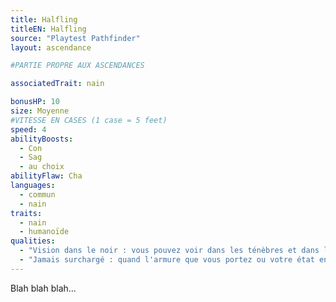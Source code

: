 ```yaml
---
title: Halfling
titleEN: Halfling
source: "Playtest Pathfinder"
layout: ascendance

#PARTIE PROPRE AUX ASCENDANCES

associatedTrait: nain

bonusHP: 10
size: Moyenne
#VITESSE EN CASES (1 case = 5 feet)
speed: 4
abilityBoosts:
  - Con
  - Sag
  - au choix
abilityFlaw: Cha
languages:
  - commun
  - nain
traits:
  - nain
  - humanoïde
qualities:
  - "Vision dans le noir : vous pouvez voir dans les ténèbres et dans les zones faiblement illuminées aussi bien qu'en plein jour, mais votre vision dans le noir est en noir et blanc."
  - "Jamais surchargé : quand l'armure que vous portez ou votre état encombré devrait réduire votre Vitesse, cette réduction est diminuée de 1 case."
---
```


Blah blah blah...


